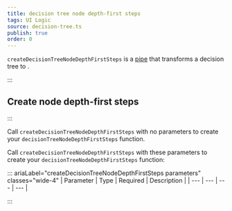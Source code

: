 ```yaml
---
title: decision tree node depth-first steps
tags: UI Logic
source: decision-tree.ts
publish: true
order: 0
---
```


`createDecisionTreeNodeDepthFirstSteps` is a [pipe](/docs/logic/pipes-overview) that transforms a decision tree to <!--TODO-->.


:::
## Create node depth-first steps
:::

Call `createDecisionTreeNodeDepthFirstSteps` with no parameters to create your `decisionTreeNodeDepthFirstSteps` function.

Call `createDecisionTreeNodeDepthFirstSteps` with these parameters to create your `decisionTreeNodeDepthFirstSteps` function:

::: ariaLabel="createDecisionTreeNodeDepthFirstSteps parameters" classes="wide-4"
| Parameter | Type | Required | Description |
| --- | --- | --- | --- |

:::

